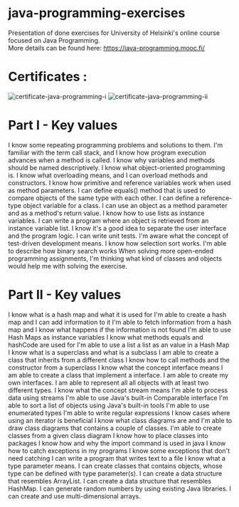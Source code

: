 # java-programming-exercises
Presentation of done exercises for University of Helsinki's online course focused on Java Programming.  
More details can be found here: https://java-programming.mooc.fi/
# Certificates :
![certificate-java-programming-i](https://github.com/wronskipatryk/java-programming-exercises/assets/56131806/f7f4af46-2a51-4d71-8353-e3997e71a891)
![certificate-java-programming-ii](https://github.com/wronskipatryk/java-programming-exercises/assets/56131806/c569df72-1928-4500-98d6-9d243814ae09)
# Part I - Key values
I know some repeating programming problems and solutions to them.
I'm familiar with the term call stack, and I know how program execution advances when a method is called.
I know why variables and methods should be named descriptively.
I know what object-oriented programming is.
I know what overloading means, and I can overload methods and constructors.
I know how primitive and reference variables work when used as method parameters.
I can define equals() method that is used to compare objects of the same type with each other.
I can define a reference-type object variable for a class.
I can use an object as a method parameter and as a method's return value.
I know how to use lists as instance variables.
I can write a program where an object is retrieved from an instance variable list.
I know it's a good idea to separate the user interface and the program logic.
I can write unit tests.
I'm aware what the concept of test-driven development means.
I know how selection sort works.
I'm able to describe how binary search works
When solving more open-ended programming assignments, I'm thinking what kind of classes and objects would help me with solving the exercise.
# Part II - Key values
I know what is a hash map and what it is used for
I'm able to create a hash map and I can add information to it
I'm able to fetch information from a hash map and I know what happens if the information is not found
I'm able to use Hash Maps as instance variables
I know what methods equals and hashCode are used for
I'm able to use a list a list as an value in a Hash Map
I know what is a superclass and what is a subclass
I am able to create a class that inherits from a different class
I know how to call methods and the constructor from a superclass
I know what the concept interface means
I am able to create a class that implement a interface.
I am able to create my own interfaces.
I am able to represent all all objects with at least two different types.
I know what the concept stream means
I'm able to process data using streams
I'm able to use Java's built-in Comparable interface
I'm able to sort a list of objects using Java's built-in tools
I'm able to use enumerated types
I'm able to write regular expressions
I know cases where using an iterator is beneficial
I know what class diagrams are and I'm able to draw class diagrams that contains a couple of classes.
I'm able to create classes from a given class diagram
I know how to place classes into packages
I know how and why the import command is used in java
I know how to catch exceptions in my programs
I know some exceptions that don't need catching
I can write a program that writes text to a file
I know what a type parameter means.
I can create classes that contains objects, whose type can be defined with type parameter(s).
I can create a data structure that resembles ArrayList.
I can create a data structure that resembles HashMap.
I can generate random numbers by using existing Java libraries.
I can create and use multi-dimensional arrays.

